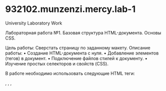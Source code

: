 # 932102.munzenzi.mercy.lab-1
University Laboratory Work

Лабораторная работа №1. Базовая структура HTML-документа. Основы CSS.

Цель работы: Сверстать страницу по заданному макету.
Описание работы:
•	Создание HTML-документа с нуля.
•	Добавление элементов (тегов) в документ.
•	Подключение файлов стилей к документу.
•	Изучение простых селекторов и свойств (CSS).

В работе необходимо использовать следующие HTML теги: 
<html>, <head>, <body>, <title>, <meta>, <link rel="stylesheet" type="text/css" href="index.css" />, <div>, <p>, <h1>, <h2>, <ul>, <li>, <span>, <i>, <b>, <u>, <img>, <a>, <nav>, <header>, <footer>, <section>, <aside> и другие при необходимости.
CSS селекторы: *, body, .content, .header, .footer, .content h1, ul > li, :first-child, :last-child, :nth-child().
CSS свойства: margin, padding, border, width, height, min-height, min-width, max-width, box-sizing, float, font-family, font-size, line-height, text-align, background, color, display, visibility, position, top, left, clear, overflow, list-style, text-decoration, единицы измерения: px, em, %.

Созданная страница должна соответствовать существующим стандартам:
https://validator.w3.org
http://jigsaw.w3.org/css-validator/

